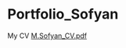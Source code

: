 # Portfolio_Sofyan
My CV 
[M.Sofyan_CV.pdf](https://github.com/fiyan123/Portfolio_Sofyan/files/11598434/M.Sofyan_CV.pdf)
